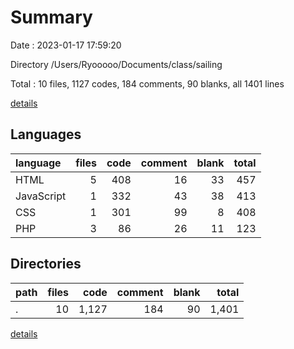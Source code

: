 # Summary

Date : 2023-01-17 17:59:20

Directory /Users/Ryooooo/Documents/class/sailing

Total : 10 files,  1127 codes, 184 comments, 90 blanks, all 1401 lines

[details](details.md)

## Languages
| language | files | code | comment | blank | total |
| :--- | ---: | ---: | ---: | ---: | ---: |
| HTML | 5 | 408 | 16 | 33 | 457 |
| JavaScript | 1 | 332 | 43 | 38 | 413 |
| CSS | 1 | 301 | 99 | 8 | 408 |
| PHP | 3 | 86 | 26 | 11 | 123 |

## Directories
| path | files | code | comment | blank | total |
| :--- | ---: | ---: | ---: | ---: | ---: |
| . | 10 | 1,127 | 184 | 90 | 1,401 |

[details](details.md)